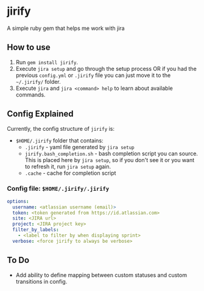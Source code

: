 # jirify
A simple ruby gem that helps me work with jira

## How to use
1. Run `gem install jirify`.
1. Execute `jira setup` and go through the setup process OR if you had the previous `config.yml` or `.jirify` file you can just move it to the `~/.jirify/` folder.
1. Execute `jira` and `jira <command> help` to learn about available commands.

## Config Explained
Currently, the config structure of `jirify` is:
- `$HOME/.jirify` folder that contains:
  - `.jirify` - yaml file generated by `jira setup`
  - `jirify.bash_completion.sh` - bash completion script you can source. This is placed here by `jira setup`, so if you don't see it or you want to refresh it, run `jira setup` again.
  - `.cache` - cache for completion script

### Config file: `$HOME/.jirify/.jirify`
```yaml
options:
  username: <atlassian username (email)>
  token: <token generated from https://id.atlassian.com>
  site: <JIRA url>
  project: <JIRA project key>
  filter_by_labels:
    - <label to filter by when displaying sprint>
  verbose: <force jirify to always be verbose>
```

## To Do
- Add ability to define mapping between custom statuses and custom transitions in config.
